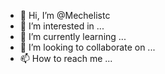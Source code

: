 - 👋 Hi, I’m @Mechelistc
- 👀 I’m interested in ...
- 🌱 I’m currently learning ...
- 💞️ I’m looking to collaborate on ...
- 📫 How to reach me ...

<!---
Mechelistc/Mechelistc is a ✨ special ✨ repository because its `README.md` (this file) appears on your GitHub profile.
You can click the Preview link to take a look at your changes.
--->
